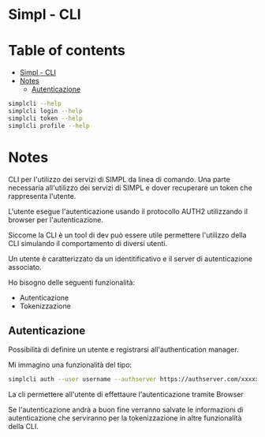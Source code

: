 # Simpl - CLI

# Table of contents
- [Simpl - CLI](#simpl---cli)
- [Notes](#notes)
  - [Autenticazione](#autenticazione)

```bash
simplcli --help
simplcli login --help
simplcli token --help
simplcli profile --help
```

# Notes

CLI per l'utilizzo dei servizi di SIMPL da linea di comando.
Una parte necessaria all'utilizzo dei servizi di SIMPL e dover recuperare un token che rappresenta l'utente.

L'utente esegue l'autenticazione usando il protocollo AUTH2 utilizzando il browser per l'autenticazione.

Siccome la CLI è un tool di dev può essere utile permettere l'utilizzo della CLI simulando il comportamento di diversi utenti.

Un utente è caratterizzato da un identitificativo e il server di autenticazione associato.

Ho bisogno delle seguenti funzionalità:

- Autenticazione
- Tokenizzazione

## Autenticazione

Possibilità di definire un utente e registrarsi all'authentication manager.

Mi immagino una funzionalità del tipo:

```bash
simplcli auth --user username --authserver https://authserver.com/xxxxx bash
```

La cli permettere all'utente di effettaure l'autenticazione tramite Browser

Se l'autenticazione andrà a buon fine verranno salvate le informazioni di autenticazione che serviranno per la tokenizzazione in altre funzionalità della CLI.
